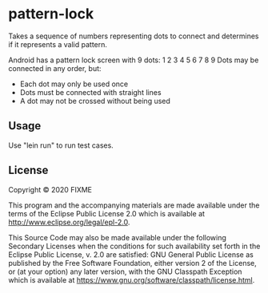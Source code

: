 # pattern-lock

Takes a sequence of numbers representing dots to connect and determines
if it represents a valid pattern.

Android has a pattern lock screen with 9 dots:
1 2 3
4 5 6
7 8 9
Dots may be connected in any order, but:
* Each dot may only be used once
* Dots must be connected with straight lines
* A dot may not be crossed without being used

## Usage

Use "lein run" to run test cases.

## License

Copyright © 2020 FIXME

This program and the accompanying materials are made available under the
terms of the Eclipse Public License 2.0 which is available at
http://www.eclipse.org/legal/epl-2.0.

This Source Code may also be made available under the following Secondary
Licenses when the conditions for such availability set forth in the Eclipse
Public License, v. 2.0 are satisfied: GNU General Public License as published by
the Free Software Foundation, either version 2 of the License, or (at your
option) any later version, with the GNU Classpath Exception which is available
at https://www.gnu.org/software/classpath/license.html.
